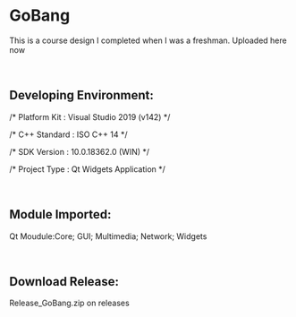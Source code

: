 # GoBang
This is a course design I completed when I was a freshman. Uploaded here now  
  
<br />  

## Developing Environment:  

/*    Platform Kit : Visual Studio 2019 (v142)     */  

/*    C++ Standard : ISO C++ 14                    */  

/*    SDK Version  : 10.0.18362.0 (WIN)            */  

/*    Project Type : Qt Widgets Application        */  
  
<br />  

## Module Imported:  

Qt Moudule:Core; GUI; Multimedia; Network; Widgets
  
<br />  
  
## Download Release:  

Release_GoBang.zip on releases
